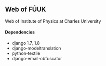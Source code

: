 ## Web of FÚUK ##

Web of Institute of Physics at Charles University

#### Dependencies ####
  * django 1.7, 1.8
  * django-modeltranslation
  * python-textile
  * django-email-obfuscator
